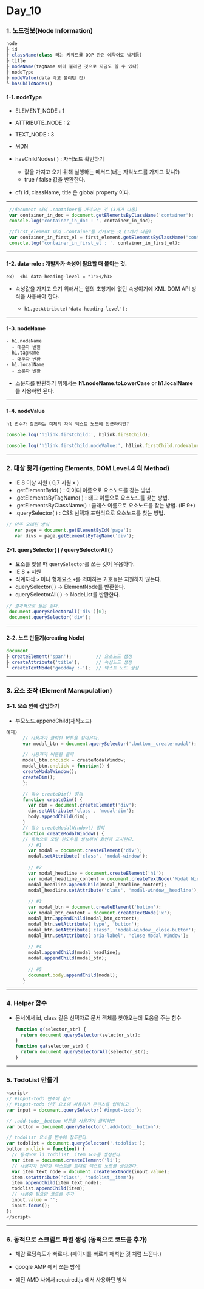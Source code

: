 # Day_10

### 1. 노드정보(Node Information)

```javascript
node
├ id
├ className(class 라는 키워드를 OOP 관련 예약어로 남겨둠)
├ title
├ nodeName(tagName 이라 불리던 것으로 지금도 쓸 수 있다)
├ nodeType
├ nodeValue(data 라고 불리던 것)
└ hasChildNodes()

```

#### 1-1. nodeType 

* ELEMENT_NODE : 1
* ATTRIBUTE_NODE : 2
* TEXT_NODE : 3
* [MDN](https://developer.mozilla.org/ko/docs/Web/API/Node/nodeType)


* hasChildNodes( ) : 자식노드 확인하기
  * 값을 가지고 오기 위해 실행하는 메서드(너는 자식노드를 가지고 있니?)
  * true / false 값을 반환한다.
* cf) id, className, title 은 global property 이다.

----

```javascript
 //document 내의 .container를 가져오는 것 (3개가 나옴)
 var container_in_doc = document.getElementsByClassName('container');
 console.log('container_in_doc : ', container_in_doc);

 //first_element 내의 .container를 가져오는 것 (1개가 나옴)
 var container_in_first_el = first_element.getElementsByClassName('container');
 console.log('container_in_first_el : ', container_in_first_el);
```

----

#### 1-2. data-role : 개발자가 속성이 필요할 때 붙이는 것.

```ex)  <h1 data-heading-level = "1"></h1>```

* 속성값을 가지고 오기 위해서는 웹의 초창기에 없던 속성이기에 XML DOM API 방식을 사용해야 한다.

  * ```
    h1.getAttribute('data-heading-level');
    ```

---

#### 1-3. nodeName

```
- h1.nodeName
  - 대문자 반환
- h1.tagName
  - 대문자 반환
- h1.localName
  - 소문자 반환

```

* 소문자를 반환하기 위해서는 **h1.nodeName.toLowerCase** or **h1.localName** 를 사용하면 된다.

---

#### 1-4. nodeValue

```javascript
h1 변수가 참조하는 객체의 자식 텍스트 노드에 접근하려면?

console.log('h1link.firstChild:', h1link.firstChild);                    // " "까지만 접근

console.log('h1link.firstChild.nodeValue:', h1link.firstChild.nodeValue); // 텍스트 자체에 접근
```

---

### 2. 대상 찾기 (getting Elements, DOM Level.4 의 Method)

* IE 8 이상 지원 ( 6,7 지원 x )
* .getElementById( ) : 아이디 이름으로 요소노드를 찾는 방법.
*  .getElementsByTagName( ) : 태그 이름으로 요소노드를 찾는 방법.
*  .getElementsByClassName() : 클래스 이름으로 요소노드를 찾는 방법.  (IE 9+)
*  .querySelector( ) : CSS 선택자 표현식으로 요소노드를 찾는 방법.

```javascript
// 아주 오래된 방식
   var page = document.getElementById('page');
   var divs = page.getElementsByTagName('div');
```

#### 2-1. querySelector( ) / querySelectorAll( )

* 요소를 찾을 때 `querySelector`를 쓰는 것이 유용하다.
* IE 8 + 지원
* 직계자식 `>` 이나 형제요소 `+`를 의미하는 기호들은 지원하지 않는다.
* querySelector( ) -> ElementNode를 반환한다.
* querySelectorAll( ) -> NodeList를 반환한다.

```javascript
// 결과적으로 둘은 같다. 
 document.querySelectorAll('div')[0];
 document.querySelector('div');
```

---

#### 2-2. 노드 만들기(creating Node)

```javascript
document
├ createElement('span');         // 요소노드 생성
├ createAttribute('title');      // 속성노드 생성
└ createTextNode('goodday :-');  // 텍스트 노드 생성
```

---

### 3. 요소 조작 (Element Manupulation)

#### 3-1. 요소 안에 삽입하기

* 부모노드.appendChild(자식노드) 

```javascript
예제)
      // 사용자가 클릭한 버튼을 찾아온다.
      var modal_btn = document.querySelector('.button__create-modal');

      // 사용자가 버튼을 클릭
      modal_btn.onclick = createModalWindow;
      modal_btn.onclick = function() {
      createModalWindow();
      createDim();
      };

      // 함수 createDim() 정의
      function createDim() {
        var dim = document.createElement('div');
        dim.setAttribute('class', 'modal-dim');
        body.appendChild(dim);
      }
      // 함수 createModalWindow() 정의
      function createModalWindow() {
      // 동적으로 모달 윈도우를 생성하여 화면에 표시한다.
        // #1
        var modal = document.createElement('div');
        modal.setAttribute('class', 'modal-window');
        
        // #2
        var modal_headline = document.createElement('h1');
        var modal_headline_content = document.createTextNode('Modal Window');
        modal_headline.appendChild(modal_headline_content);
        modal_headline.setAttribute('class', 'modal-window__headline');
        
        // #3
        var modal_btn = document.createElement('button');
        var modal_btn_content = document.createTextNode('x');
        modal_btn.appendChild(modal_btn_content);
        modal_btn.setAttribute('type', 'button');
        modal_btn.setAttribute('class', 'modal-window__close-button');
        modal_btn.setAttribute('aria-label', 'close Modal Window');
        
        // #4
        modal.appendChild(modal_headline);
        modal.appendChild(modal_btn);
        
        // #5
        document.body.appendChild(modal);
      }
```

---

### 4. Helper 함수

* 문서에서 id, class 같은 선택자로 문서 객체를 찾아오는데 도움을 주는 함수

  ```javascript
  function q(selector_str) {
    return document.querySelector(selector_str);
  }
  function qa(selector_str) {
    return document.querySelectorAll(selector_str);
  }
  ```

---

### 5. TodoList 만들기

```javascript
<script>
// #input-todo 변수에 참조
// #input-todo 인풋 요소에 사용자가 콘텐츠를 입력하고
var input = document.querySelector('#input-todo');

// .add-todo__button 버튼을 사용자가 클릭하면
var button = document.querySelector('.add-todo__button');

// todolist 요소를 변수에 참조한다.
var todolist = document.querySelector('.todolist');
button.onclick = function() {
  // 동적으로 li.todolist__item 요소를 생성한다.
  var item = document.createElement('li');
  // 사용자가 입력한 텍스트를 토대로 텍스트 노드를 생성한다.
  var item_text_node = document.createTextNode(input.value);
  item.setAttribute('class', 'todolist__item');
  item.appendChild(item_text_node);
  todolist.appendChild(item);
  // 사용중 필요한 코드를 추가 
  input.value = '';
  input.focus();
};
</script>
```

---

### 6. 동적으로 스크립트 파일 생성 (동적으로 코드를 추가)

* 체감 로딩속도가 빠르다. (페이지를 빠르게 해석한 것 처럼 느낀다.)

* google AMP 에서 쓰는 방식

* 예전 AMD 사에서 required.js 에서 사용하던 방식

  ​